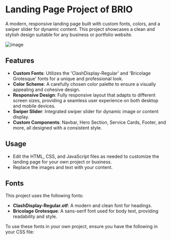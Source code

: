 # Landing Page Project of BRIO

A modern, responsive landing page built with custom fonts, colors, and a swiper slider for dynamic content. This project showcases a clean and stylish design suitable for any business or portfolio website.

![image](https://github.com/user-attachments/assets/14a4f908-7594-42d6-8e44-5e48efa89a49)


## Features

- **Custom Fonts**: Utilizes the 'ClashDisplay-Regular' and 'Bricolage Grotesque' fonts for a unique and professional look.
- **Color Scheme**: A carefully chosen color palette to ensure a visually appealing and cohesive design.
- **Responsive Design**: Fully responsive layout that adapts to different screen sizes, providing a seamless user experience on both desktop and mobile devices.
- **Swiper Slider**: Integrated swiper slider for dynamic image or content display.
- **Custom Components**: Navbar, Hero Section, Service Cards, Footer, and more, all designed with a consistent style.

## Usage

- Edit the HTML, CSS, and JavaScript files as needed to customize the landing page for your own project or business.
- Replace the images and text with your content.

## Fonts

This project uses the following fonts:

- **ClashDisplay-Regular.otf**: A modern and clean font for headings.
- **Bricolage Grotesque**: A sans-serif font used for body text, providing readability and style.

To use these fonts in your own project, ensure you have the following in your CSS file:
